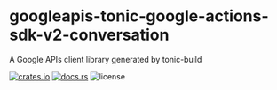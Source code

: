 # googleapis-tonic-google-actions-sdk-v2-conversation

A Google APIs client library generated by tonic-build

[![crates.io](https://img.shields.io/crates/v/googleapis-tonic-google-actions-sdk-v2-conversation)](https://crates.io/crates/googleapis-tonic-google-actions-sdk-v2-conversation)
[![docs.rs](https://img.shields.io/docsrs/googleapis-tonic-google-actions-sdk-v2-conversation)](https://docs.rs/googleapis-tonic-google-actions-sdk-v2-conversation)
![license](https://img.shields.io/crates/l/googleapis-tonic-google-actions-sdk-v2-conversation)

